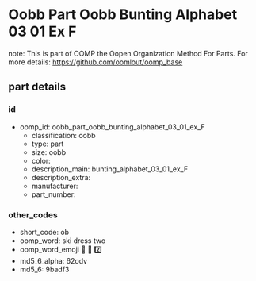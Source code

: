 # Oobb Part Oobb Bunting Alphabet 03 01 Ex F  

note: This is part of OOMP the Oopen Organization Method For Parts. For more details: https://github.com/oomlout/oomp_base

##  part details





### id
* oomp_id: oobb_part_oobb_bunting_alphabet_03_01_ex_F
  * classification: oobb
  * type: part
  * size: oobb
  * color: 
  * description_main: bunting_alphabet_03_01_ex_F
  * description_extra: 
  * manufacturer: 
  * part_number: 

### other_codes
* short_code: ob
* oomp_word: ski dress two
* oomp_word_emoji :ski: :dress: :two:
* md5_6_alpha: 62odv
* md5_6: 9badf3